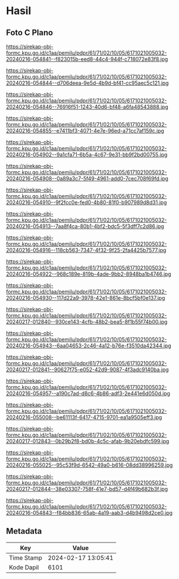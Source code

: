 # Hasil

## Foto C Plano

https://sirekap-obj-formc.kpu.go.id/c1aa/pemilu/pdpr/61/71/02/10/05/6171021005032-20240216-054841--f823015b-eed8-44c4-944f-c718072e83f8.jpg

https://sirekap-obj-formc.kpu.go.id/c1aa/pemilu/pdpr/61/71/02/10/05/6171021005032-20240216-054844--d706deea-9e5d-4b9d-bf41-cc95aec5c121.jpg

https://sirekap-obj-formc.kpu.go.id/c1aa/pemilu/pdpr/61/71/02/10/05/6171021005032-20240216-054846--76916f51-1243-40d6-bf48-a6fa48543888.jpg

https://sirekap-obj-formc.kpu.go.id/c1aa/pemilu/pdpr/61/71/02/10/05/6171021005032-20240216-054855--e7411bf3-4071-4e7e-96ed-a71cc7af159c.jpg

https://sirekap-obj-formc.kpu.go.id/c1aa/pemilu/pdpr/61/71/02/10/05/6171021005032-20240216-054902--9a1cfa71-6b5a-4c67-9e31-bb9f2bd00755.jpg

https://sirekap-obj-formc.kpu.go.id/c1aa/pemilu/pdpr/61/71/02/10/05/6171021005032-20240216-054908--0a89a3c7-5f49-4961-add0-7cec708f69fd.jpg

https://sirekap-obj-formc.kpu.go.id/c1aa/pemilu/pdpr/61/71/02/10/05/6171021005032-20240216-054910--9f2fcc0e-fed0-4b80-81f0-b907989d8d31.jpg

https://sirekap-obj-formc.kpu.go.id/c1aa/pemilu/pdpr/61/71/02/10/05/6171021005032-20240216-054913--7aa8f4ca-80b1-4bf2-bdc5-5f3dff7c2d86.jpg

https://sirekap-obj-formc.kpu.go.id/c1aa/pemilu/pdpr/61/71/02/10/05/6171021005032-20240216-054916--118cb563-7347-4f32-9f25-2fa4425b7577.jpg

https://sirekap-obj-formc.kpu.go.id/c1aa/pemilu/pdpr/61/71/02/10/05/6171021005032-20240216-054922--968c189e-819b-4ade-9bb2-8948ba1b4746.jpg

https://sirekap-obj-formc.kpu.go.id/c1aa/pemilu/pdpr/61/71/02/10/05/6171021005032-20240216-054930--117d22a9-3978-42e1-861e-8bcf5bf0e137.jpg

https://sirekap-obj-formc.kpu.go.id/c1aa/pemilu/pdpr/61/71/02/10/05/6171021005032-20240217-012840--930ce143-4cfb-48b2-bea5-8f1b55f74b00.jpg

https://sirekap-obj-formc.kpu.go.id/c1aa/pemilu/pdpr/61/71/02/10/05/6171021005032-20240216-054943--6aa04653-2c46-4a12-b76e-f3510da42344.jpg

https://sirekap-obj-formc.kpu.go.id/c1aa/pemilu/pdpr/61/71/02/10/05/6171021005032-20240217-012841--90627f75-e052-42d9-9087-4f3adc9140ba.jpg

https://sirekap-obj-formc.kpu.go.id/c1aa/pemilu/pdpr/61/71/02/10/05/6171021005032-20240216-054957--a190c7ad-d8c6-4b86-adf3-2e441e6d050d.jpg

https://sirekap-obj-formc.kpu.go.id/c1aa/pemilu/pdpr/61/71/02/10/05/6171021005032-20240216-055008--be61113f-6417-4715-9701-ea1a9505eff3.jpg

https://sirekap-obj-formc.kpu.go.id/c1aa/pemilu/pdpr/61/71/02/10/05/6171021005032-20240217-012843--0b29b2f8-bd0b-4c5c-afab-9b20ebdfc599.jpg

https://sirekap-obj-formc.kpu.go.id/c1aa/pemilu/pdpr/61/71/02/10/05/6171021005032-20240216-055025--95c53f9d-6542-49a0-b616-08dd38996259.jpg

https://sirekap-obj-formc.kpu.go.id/c1aa/pemilu/pdpr/61/71/02/10/05/6171021005032-20240217-012844--38e03307-758f-41e7-bd57-d4f49b682b3f.jpg

https://sirekap-obj-formc.kpu.go.id/c1aa/pemilu/pdpr/61/71/02/10/05/6171021005032-20240216-054843--f84bb836-65ab-4a19-aab3-d4b9498d2ce0.jpg


## Metadata

| Key        | Value               |
| ---------- | ------------------- |
| Time Stamp | 2024-02-17 13:05:41 |
| Kode Dapil | 6101                |



